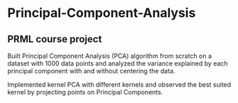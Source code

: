 # Principal-Component-Analysis
## PRML course project

Built Principal Component Analysis (PCA) algorithm from scratch on a dataset with 1000 data points and analyzed the variance explained by each principal component with and without centering the data.

Implemented kernel PCA with different kernels and observed the best suited kernel by projecting points on Principal Components.
